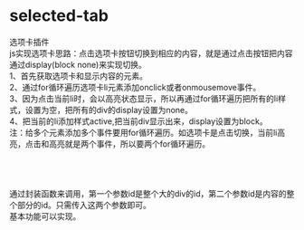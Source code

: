 # selected-tab
选项卡插件 <br>
js实现选项卡思路：点击选项卡按钮切换到相应的内容，就是通过点击按钮把内容通过display(block none)来实现切换。<br>
1、首先获取选项卡和显示内容的元素。<br>
2、通过for循环遍历选项卡li元素添加onclick或者onmousemove事件。<br>
3、因为点击当前li时，会以高亮状态显示，所以再通过for循环遍历把所有的li样式，设置为空，把所有的div的display设置为none。<br>
4、把当前的li添加样式active,把当前div显示出来，display设置为block。<br>
注：给多个元素添加多个事件要用for循环遍历。如选项卡是点击切换，当前li高亮，点击和高亮就是两个事件，所以要两个for循环遍历。<br>
<br>
<br>
<br>
<br>
通过封装函数来调用，第一个参数id是整个大的div的id，第二个参数id是内容的整个部分的id。只需传入这两个参数即可。<br>
基本功能可以实现。<br>
